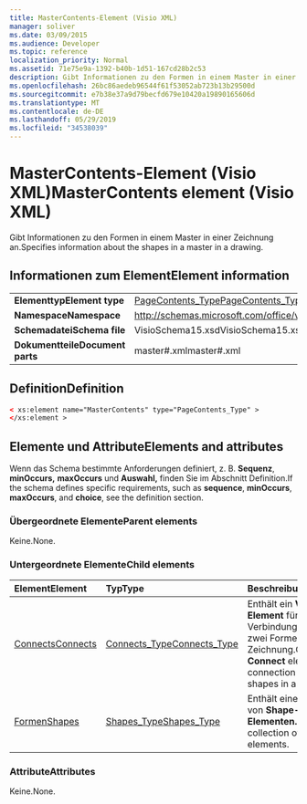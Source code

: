 ```yaml
---
title: MasterContents-Element (Visio XML)
manager: soliver
ms.date: 03/09/2015
ms.audience: Developer
ms.topic: reference
localization_priority: Normal
ms.assetid: 71e75e9a-1392-b40b-1d51-167cd28b2c53
description: Gibt Informationen zu den Formen in einem Master in einer Zeichnung an.
ms.openlocfilehash: 26bc86aedeb96544f61f53052ab723b13b29500d
ms.sourcegitcommit: e7b38e37a9d79becfd679e10420a19890165606d
ms.translationtype: MT
ms.contentlocale: de-DE
ms.lasthandoff: 05/29/2019
ms.locfileid: "34538039"
---
```

# <a name="mastercontents-element-visio-xml"></a><span data-ttu-id="119b4-103">MasterContents-Element (Visio XML)</span><span class="sxs-lookup"><span data-stu-id="119b4-103">MasterContents element (Visio XML)</span></span>

<span data-ttu-id="119b4-104">Gibt Informationen zu den Formen in einem Master in einer Zeichnung an.</span><span class="sxs-lookup"><span data-stu-id="119b4-104">Specifies information about the shapes in a master in a drawing.</span></span> 
  
## <a name="element-information"></a><span data-ttu-id="119b4-105">Informationen zum Element</span><span class="sxs-lookup"><span data-stu-id="119b4-105">Element information</span></span>

|||
|:-----|:-----|
|<span data-ttu-id="119b4-106">**Elementtyp**</span><span class="sxs-lookup"><span data-stu-id="119b4-106">**Element type**</span></span> <br/> |[<span data-ttu-id="119b4-107">PageContents_Type</span><span class="sxs-lookup"><span data-stu-id="119b4-107">PageContents_Type</span></span>](pagecontents_type-complextypevisio-xml.md) <br/> |
|<span data-ttu-id="119b4-108">**Namespace**</span><span class="sxs-lookup"><span data-stu-id="119b4-108">**Namespace**</span></span> <br/> |http://schemas.microsoft.com/office/visio/2012/main  <br/> |
|<span data-ttu-id="119b4-109">**Schemadatei**</span><span class="sxs-lookup"><span data-stu-id="119b4-109">**Schema file**</span></span> <br/> |<span data-ttu-id="119b4-110">VisioSchema15.xsd</span><span class="sxs-lookup"><span data-stu-id="119b4-110">VisioSchema15.xsd</span></span>  <br/> |
|<span data-ttu-id="119b4-111">**Dokumentteile**</span><span class="sxs-lookup"><span data-stu-id="119b4-111">**Document parts**</span></span> <br/> |<span data-ttu-id="119b4-112">master#.xml</span><span class="sxs-lookup"><span data-stu-id="119b4-112">master#.xml</span></span>  <br/> |
   
## <a name="definition"></a><span data-ttu-id="119b4-113">Definition</span><span class="sxs-lookup"><span data-stu-id="119b4-113">Definition</span></span>

```XML
< xs:element name="MasterContents" type="PageContents_Type" >
</xs:element >
```

## <a name="elements-and-attributes"></a><span data-ttu-id="119b4-114">Elemente und Attribute</span><span class="sxs-lookup"><span data-stu-id="119b4-114">Elements and attributes</span></span>

<span data-ttu-id="119b4-115">Wenn das Schema bestimmte Anforderungen definiert, z. B. **Sequenz**, **minOccurs,** **maxOccurs** und **Auswahl,** finden Sie im Abschnitt Definition.</span><span class="sxs-lookup"><span data-stu-id="119b4-115">If the schema defines specific requirements, such as **sequence**, **minOccurs**, **maxOccurs**, and **choice**, see the definition section.</span></span> 
  
### <a name="parent-elements"></a><span data-ttu-id="119b4-116">Übergeordnete Elemente</span><span class="sxs-lookup"><span data-stu-id="119b4-116">Parent elements</span></span>

<span data-ttu-id="119b4-117">Keine.</span><span class="sxs-lookup"><span data-stu-id="119b4-117">None.</span></span>
  
### <a name="child-elements"></a><span data-ttu-id="119b4-118">Untergeordnete Elemente</span><span class="sxs-lookup"><span data-stu-id="119b4-118">Child elements</span></span>

|<span data-ttu-id="119b4-119">**Element**</span><span class="sxs-lookup"><span data-stu-id="119b4-119">**Element**</span></span>|<span data-ttu-id="119b4-120">**Typ**</span><span class="sxs-lookup"><span data-stu-id="119b4-120">**Type**</span></span>|<span data-ttu-id="119b4-121">**Beschreibung**</span><span class="sxs-lookup"><span data-stu-id="119b4-121">**Description**</span></span>|
|:-----|:-----|:-----|
|[<span data-ttu-id="119b4-122">Connects</span><span class="sxs-lookup"><span data-stu-id="119b4-122">Connects</span></span>](connects-element-pagecontents_type-complextypevisio-xml.md) <br/> |[<span data-ttu-id="119b4-123">Connects_Type</span><span class="sxs-lookup"><span data-stu-id="119b4-123">Connects_Type</span></span>](connects_type-complextypevisio-xml.md) <br/> |<span data-ttu-id="119b4-124">Enthält ein **Verbinden-Element** für jede Verbindung zwischen zwei Formen in einer Zeichnung.</span><span class="sxs-lookup"><span data-stu-id="119b4-124">Contains a **Connect** element for each connection between two shapes in a drawing.</span></span>  <br/> |
|[<span data-ttu-id="119b4-125">Formen</span><span class="sxs-lookup"><span data-stu-id="119b4-125">Shapes</span></span>](shapes-element-pagecontents_type-complextypevisio-xml.md) <br/> |[<span data-ttu-id="119b4-126">Shapes_Type</span><span class="sxs-lookup"><span data-stu-id="119b4-126">Shapes_Type</span></span>](shapes_type-complextypevisio-xml.md) <br/> |<span data-ttu-id="119b4-127">Enthält eine Auflistung von **Shape-Elementen.**</span><span class="sxs-lookup"><span data-stu-id="119b4-127">Contains a collection of **Shape** elements.</span></span>  <br/> |
   
### <a name="attributes"></a><span data-ttu-id="119b4-128">Attribute</span><span class="sxs-lookup"><span data-stu-id="119b4-128">Attributes</span></span>

<span data-ttu-id="119b4-129">Keine.</span><span class="sxs-lookup"><span data-stu-id="119b4-129">None.</span></span>
  


